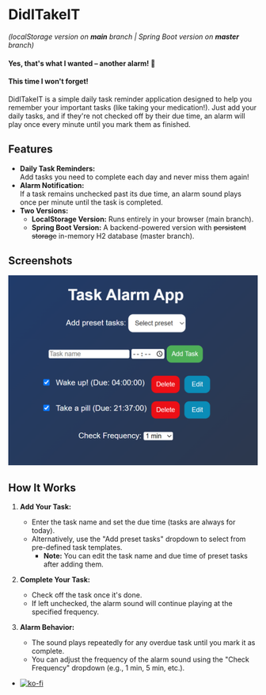 # DidITakeIT
*(localStorage version on **main** branch | Spring Boot version on **master** branch)*

#### Yes, that's what I wanted – another alarm! 🤣
#### This time I won't forget!

DidITakeIT is a simple daily task reminder application designed to help you remember your important tasks (like taking your medication!). Just add your daily tasks, and if they're not checked off by their due time, an alarm will play once every minute until you mark them as finished.

## Features

- **Daily Task Reminders:**  
  Add tasks you need to complete each day and never miss them again!
- **Alarm Notification:**  
  If a task remains unchecked past its due time, an alarm sound plays once per minute until the task is completed.
- **Two Versions:**
    - **LocalStorage Version:** Runs entirely in your browser (main branch).
    - **Spring Boot Version:** A backend-powered version with ~~persistent storage~~ in-memory H2 database (master branch).

## Screenshots

![img_2.png](img_2.png)

## How It Works

1. **Add Your Task:**
    - Enter the task name and set the due time (tasks are always for today).
    - Alternatively, use the "Add preset tasks" dropdown to select from pre-defined task templates.
        - **Note:** You can edit the task name and due time of preset tasks after adding them.

2. **Complete Your Task:**
    - Check off the task once it's done.
    - If left unchecked, the alarm sound will continue playing at the specified frequency.

3. **Alarm Behavior:**
    - The sound plays repeatedly for any overdue task until you mark it as complete.
    - You can adjust the frequency of the alarm sound using the "Check Frequency" dropdown (e.g., 1 min, 5 min, etc.).
- [![ko-fi](https://ko-fi.com/img/githubbutton_sm.svg)](https://ko-fi.com/N4N51E08N8)